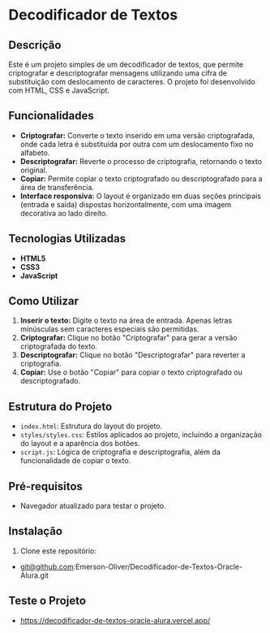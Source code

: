 # Decodificador de Textos

## Descrição

Este é um projeto simples de um decodificador de textos, que permite criptografar e descriptografar mensagens utilizando uma cifra de substituição com deslocamento de caracteres. O projeto foi desenvolvido com HTML, CSS e JavaScript.

## Funcionalidades

- **Criptografar:** Converte o texto inserido em uma versão criptografada, onde cada letra é substituída por outra com um deslocamento fixo no alfabeto.
- **Descriptografar:** Reverte o processo de criptografia, retornando o texto original.
- **Copiar:** Permite copiar o texto criptografado ou descriptografado para a área de transferência.
- **Interface responsiva:** O layout é organizado em duas seções principais (entrada e saída) dispostas horizontalmente, com uma imagem decorativa ao lado direito.

## Tecnologias Utilizadas

- **HTML5**
- **CSS3**
- **JavaScript**

## Como Utilizar

1. **Inserir o texto:** Digite o texto na área de entrada. Apenas letras minúsculas sem caracteres especiais são permitidas.
2. **Criptografar:** Clique no botão "Criptografar" para gerar a versão criptografada do texto.
3. **Descriptografar:** Clique no botão "Descriptografar" para reverter a criptografia.
4. **Copiar:** Use o botão "Copiar" para copiar o texto criptografado ou descriptografado.

## Estrutura do Projeto

- `index.html`: Estrutura do layout do projeto.
- `styles/styles.css`: Estilos aplicados ao projeto, incluindo a organização do layout e a aparência dos botões.
- `script.js`: Lógica de criptografia e descriptografia, além da funcionalidade de copiar o texto.

## Pré-requisitos

- Navegador atualizado para testar o projeto.

## Instalação

1. Clone este repositório:

- git@github.com:Emerson-Oliver/Decodificador-de-Textos-Oracle-Alura.git

## Teste o Projeto

- https://decodificador-de-textos-oracle-alura.vercel.app/
